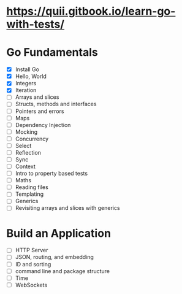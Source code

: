 # https://quii.gitbook.io/learn-go-with-tests/

# Go Fundamentals

- [x] Install Go
- [x] Hello, World
- [x] Integers
- [x] Iteration
- [ ] Arrays and slices
- [ ] Structs, methods and interfaces
- [ ] Pointers and errors
- [ ] Maps
- [ ] Dependency Injection
- [ ] Mocking
- [ ] Concurrency
- [ ] Select
- [ ] Reflection
- [ ] Sync
- [ ] Context
- [ ] Intro to property based tests
- [ ] Maths
- [ ] Reading files
- [ ] Templating
- [ ] Generics
- [ ] Revisiting arrays and slices with generics

# Build an Application

- [ ] HTTP Server
- [ ] JSON, routing, and embedding
- [ ] ID and sorting
- [ ] command line and package structure
- [ ] Time
- [ ] WebSockets
